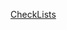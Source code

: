 [CheckLists](https://docs.google.com/spreadsheets/d/1u3EYUzhpVIvlKK4NHDabzkc2QuSKKzs8u1Wj_rjvH5Q/edit#gid=0)
